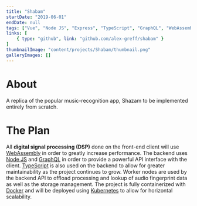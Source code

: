 ```yaml
---
title: "Shabam"
startDate: "2019-06-01"
endDate: null
tags: ["Vue", "Node JS", "Express", "TypeScript", "GraphQL", "WebAssembly", "C++", "PostgreSQL", "Docker", "Kubernetes"]
links: [
    { type: "github", link: "github.com/alex-greff/shabam" }
]
thumbnailImage: "content/projects/Shabam/thumbnail.png"
galleryImages: []
---
```


# About

A replica of the popular music-recognition app, Shazam to be implemented entirely from scratch.


# The Plan

All **digital signal processing (DSP)** done on the front-end client will use [WebAssembly](https://webassembly.org/) in order to greatly increase performance. The backend uses [Node JS](https://nodejs.org/en/) and [GraphQL](https://graphql.org/) in order to provide a powerful API interface with the client. [TypeScript](https://www.typescriptlang.org/) is also used on the backend to allow for greater maintainability as the project continues to grow. Worker nodes are used by the backend API to offload processing and lookup of audio fingerprint data as well as the storage management. The project is fully containerized with [Docker](https://www.docker.com/) and will be deployed using [Kubernetes](https://kubernetes.io/) to allow for horizontal scalability.